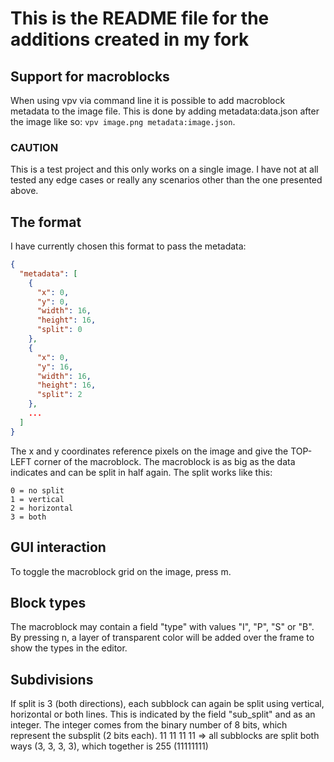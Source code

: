 # This is the README file for the additions created in my fork

## Support for macroblocks
When using vpv via command line it is possible to add macroblock metadata to the image file.
This is done by adding metadata:data.json after the image like so: `vpv image.png metadata:image.json`.

### CAUTION
This is a test project and this only works on a single image.
I have not at all tested any edge cases or really any scenarios other than the one presented above.

## The format
I have currently chosen this format to pass the metadata:
```json
{
  "metadata": [
    {
      "x": 0,
      "y": 0,
      "width": 16,
      "height": 16,
      "split": 0
    },
    {
      "x": 0,
      "y": 16,
      "width": 16,
      "height": 16,
      "split": 2
    },
    ...
  ]
}
```
The x and y coordinates reference pixels on the image and give the TOP-LEFT corner of the macroblock.
The macroblock is as big as the data indicates and can be split in half again.
The split works like this:
```
0 = no split
1 = vertical
2 = horizontal
3 = both
```

## GUI interaction
To toggle the macroblock grid on the image, press m.


## Block types
The macroblock may contain a field "type" with values "I", "P", "S" or "B".
By pressing n, a layer of transparent color will be added over the frame to show the types in the editor.


## Subdivisions
If split is 3 (both directions), each subblock can again be split using vertical, horizontal or both lines.
This is indicated by the field "sub_split" and as an integer.
The integer comes from the binary number of 8 bits, which represent the subsplit (2 bits each).
11 11 11 11 => all subblocks are split both ways (3, 3, 3, 3), which together is 255 (11111111)
